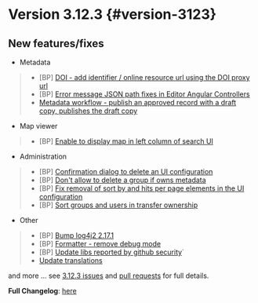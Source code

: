 # Version 3.12.3 {#version-3123}

## New features/fixes

-   Metadata

> -   [BP] [DOI - add identifier / online resource url using the DOI proxy url](https://github.com/geonetwork/core-geonetwork/pull/6124)
> -   [BP] [Error message JSON path fixes in Editor Angular Controllers](https://github.com/geonetwork/core-geonetwork/pull/6029)
> -   [Metadata workflow - publish an approved record with a draft copy, publishes the draft copy](https://github.com/geonetwork/core-geonetwork/pull/5557)

-   Map viewer

> -   [BP] [Enable to display map in left column of search UI](https://github.com/geonetwork/core-geonetwork/pull/6080)

-   Administration

> -   [BP] [Confirmation dialog to delete an UI configuration](https://github.com/geonetwork/core-geonetwork/pull/6092)
> -   [BP] [Don't allow to delete a group if owns metadata](https://github.com/geonetwork/core-geonetwork/pull/6072)
> -   [BP] [Fix removal of sort by and hits per page elements in the UI configuration](https://github.com/geonetwork/core-geonetwork/pull/6091)
> -   [BP] [Sort groups and users in transfer ownership](https://github.com/geonetwork/core-geonetwork/pull/6093)

-   Other

> -   [BP] [Bump log4j2 2.17.1](https://github.com/geonetwork/core-geonetwork/pull/6110)
> -   [BP] [Formatter - remove debug mode](https://github.com/geonetwork/core-geonetwork/pull/6127)
> -   [BP] [Update libs reported by github security](https://github.com/geonetwork/core-geonetwork/pull/6120)`
> -   [Update translations](https://github.com/geonetwork/core-geonetwork/pull/6111)

and more \... see [3.12.3 issues](https://github.com/geonetwork/core-geonetwork/issues?q=is%3Aissue+milestone%3A3.12.3+is%3Aclosed) and [pull requests](https://github.com/geonetwork/core-geonetwork/pulls?q=milestone%3A3.12.3+is%3Aclosed+is%3Apr) for full details.

**Full Changelog**: [here](https://github.com/geonetwork/core-geonetwork/compare/3.12.2...3.12.3)

